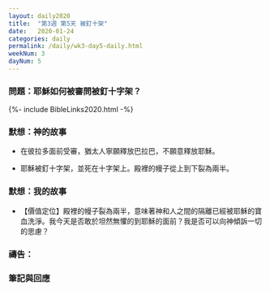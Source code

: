 ```yaml
---
layout: daily2020
title:  "第3週 第5天 被釘十架"
date:   2020-01-24
categories: daily
permalink: /daily/wk3-day5-daily.html
weekNum: 3
dayNum: 5
---
```


### 問題：耶穌如何被審問被釘十字架？

{%- include BibleLinks2020.html -%}

### 默想：神的故事 
+ 在彼拉多面前受審，猶太人寧願釋放巴拉巴，不願意釋放耶穌。 

+ 耶穌被釘十字架，並死在十字架上。殿裡的幔子從上到下裂為兩半。

### 默想：我的故事 
+ 【價值定位】殿裡的幔子裂為兩半，意味著神和人之間的隔離已經被耶穌的寶血洗淨。我今天是否敢於坦然無懼的到耶穌的面前？我是否可以向神傾訴一切的思慮？

### 禱告：

### 筆記與回應
